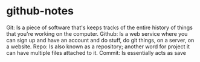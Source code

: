 # github-notes
Git: Is a piece of software that's keeps tracks of the entire history of things that you're working on the computer.
Github: Is a web service where you can sign up and have an account and do stuff, do git things, on a server, on a website.
Repo: Is also known as a repository; another word for project it can have multiple files attached to it.
Commit: Is essentially acts as save

